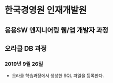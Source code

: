 # 한국경영원 인재개발원 
## 응용SW 엔지니어링 웹/앱 개발자 과정

## 오라클 DB 과정

### 2019년 9월 26일

* 오라클 학습과정에서 생성한 SQL 파일을 등록한다.
